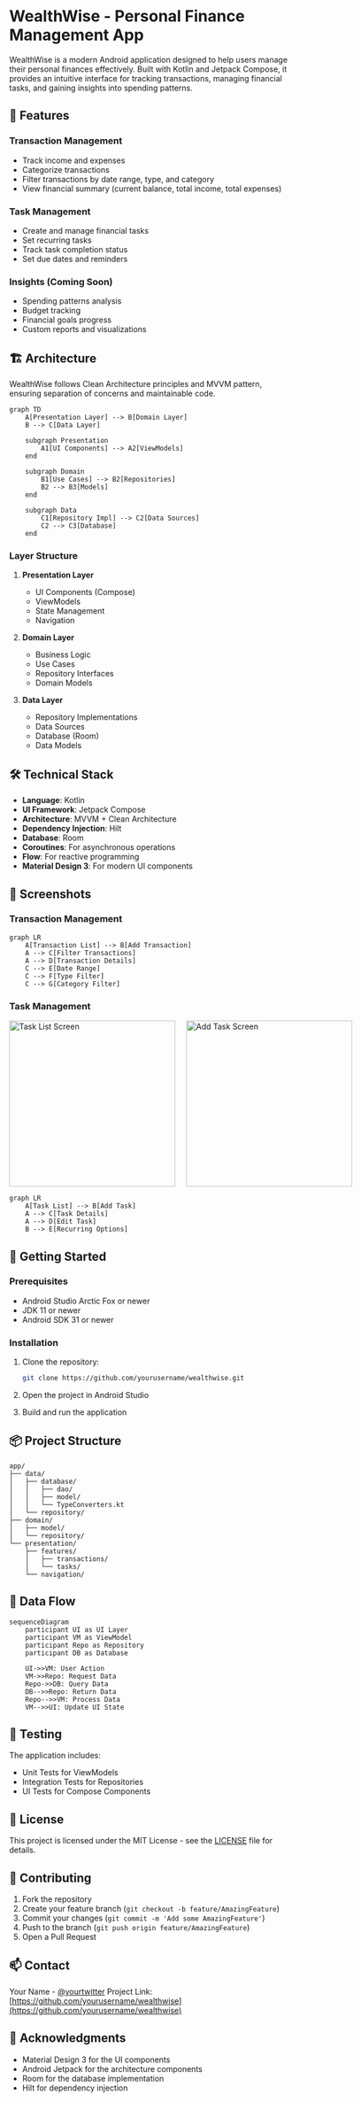 # WealthWise - Personal Finance Management App

WealthWise is a modern Android application designed to help users manage their personal finances effectively. Built with Kotlin and Jetpack Compose, it provides an intuitive interface for tracking transactions, managing financial tasks, and gaining insights into spending patterns.

## 🌟 Features

### Transaction Management
- Track income and expenses
- Categorize transactions
- Filter transactions by date range, type, and category
- View financial summary (current balance, total income, total expenses)

### Task Management
- Create and manage financial tasks
- Set recurring tasks
- Track task completion status
- Set due dates and reminders

### Insights (Coming Soon)
- Spending patterns analysis
- Budget tracking
- Financial goals progress
- Custom reports and visualizations

## 🏗 Architecture

WealthWise follows Clean Architecture principles and MVVM pattern, ensuring separation of concerns and maintainable code.

```mermaid
graph TD
    A[Presentation Layer] --> B[Domain Layer]
    B --> C[Data Layer]
    
    subgraph Presentation
        A1[UI Components] --> A2[ViewModels]
    end
    
    subgraph Domain
        B1[Use Cases] --> B2[Repositories]
        B2 --> B3[Models]
    end
    
    subgraph Data
        C1[Repository Impl] --> C2[Data Sources]
        C2 --> C3[Database]
    end
```

### Layer Structure

1. **Presentation Layer**
   - UI Components (Compose)
   - ViewModels
   - State Management
   - Navigation

2. **Domain Layer**
   - Business Logic
   - Use Cases
   - Repository Interfaces
   - Domain Models

3. **Data Layer**
   - Repository Implementations
   - Data Sources
   - Database (Room)
   - Data Models

## 🛠 Technical Stack

- **Language**: Kotlin
- **UI Framework**: Jetpack Compose
- **Architecture**: MVVM + Clean Architecture
- **Dependency Injection**: Hilt
- **Database**: Room
- **Coroutines**: For asynchronous operations
- **Flow**: For reactive programming
- **Material Design 3**: For modern UI components

## 📱 Screenshots

### Transaction Management
```mermaid
graph LR
    A[Transaction List] --> B[Add Transaction]
    A --> C[Filter Transactions]
    A --> D[Transaction Details]
    C --> E[Date Range]
    C --> F[Type Filter]
    C --> G[Category Filter]
```

### Task Management
<div style="display: flex; gap: 20px;">
    <img src="screenshots/task_list.png" alt="Task List Screen" width="300"/>
    <img src="screenshots/add_task.png" alt="Add Task Screen" width="300"/>
</div>

```mermaid
graph LR
    A[Task List] --> B[Add Task]
    A --> C[Task Details]
    A --> D[Edit Task]
    B --> E[Recurring Options]
```

## 🚀 Getting Started

### Prerequisites
- Android Studio Arctic Fox or newer
- JDK 11 or newer
- Android SDK 31 or newer

### Installation
1. Clone the repository:
   ```bash
   git clone https://github.com/yourusername/wealthwise.git
   ```

2. Open the project in Android Studio

3. Build and run the application

## 📦 Project Structure

```
app/
├── data/
│   ├── database/
│   │   ├── dao/
│   │   ├── model/
│   │   └── TypeConverters.kt
│   └── repository/
├── domain/
│   ├── model/
│   └── repository/
└── presentation/
    ├── features/
    │   ├── transactions/
    │   └── tasks/
    └── navigation/
```

## 🔄 Data Flow

```mermaid
sequenceDiagram
    participant UI as UI Layer
    participant VM as ViewModel
    participant Repo as Repository
    participant DB as Database

    UI->>VM: User Action
    VM->>Repo: Request Data
    Repo->>DB: Query Data
    DB-->>Repo: Return Data
    Repo-->>VM: Process Data
    VM-->>UI: Update UI State
```

## 🧪 Testing

The application includes:
- Unit Tests for ViewModels
- Integration Tests for Repositories
- UI Tests for Compose Components

## 📝 License

This project is licensed under the MIT License - see the [LICENSE](LICENSE) file for details.

## 🤝 Contributing

1. Fork the repository
2. Create your feature branch (`git checkout -b feature/AmazingFeature`)
3. Commit your changes (`git commit -m 'Add some AmazingFeature'`)
4. Push to the branch (`git push origin feature/AmazingFeature`)
5. Open a Pull Request

## 📫 Contact

Your Name - [@yourtwitter](https://twitter.com/yourtwitter)
Project Link: [https://github.com/yourusername/wealthwise](https://github.com/yourusername/wealthwise)

## 🙏 Acknowledgments

- Material Design 3 for the UI components
- Android Jetpack for the architecture components
- Room for the database implementation
- Hilt for dependency injection 